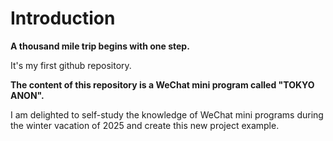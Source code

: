 # Introduction  

**A thousand mile trip begins with one step.**  

It's my first github repository.   

**The content of this repository is a WeChat mini program called "TOKYO ANON".**  

I am delighted to self-study the knowledge of WeChat mini programs during the winter vacation of 2025 and create this new project example. 
